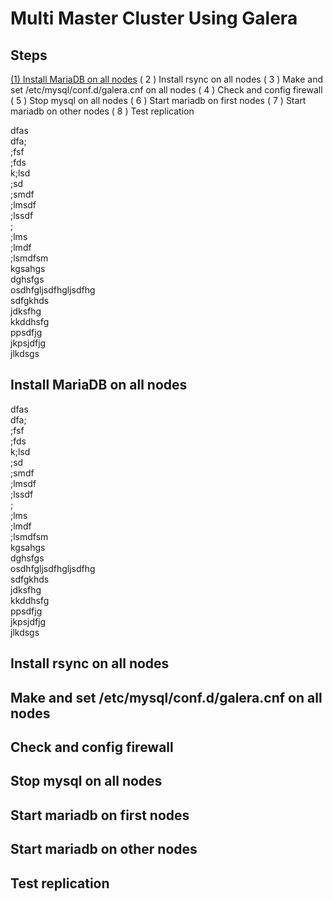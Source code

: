 # Multi Master Cluster Using Galera

## Steps

<a href="#step-1">(1) Install MariaDB on all nodes</a>
( 2 ) Install rsync on all nodes
( 3 ) Make and set /etc/mysql/conf.d/galera.cnf on all nodes
( 4 ) Check and config firewall
( 5 ) Stop mysql on all nodes
( 6 ) Start mariadb on first nodes
( 7 ) Start mariadb on other nodes
( 8 ) Test replication

dfas  
dfa;  
;fsf  
;fds  
k;lsd  
;sd  
;smdf  
;lmsdf  
;lssdf  
;  
;lms  
;lmdf  
;lsmdfsm  
kgsahgs  
dghsfgs  
osdhfgljsdfhgljsdfhg  
sdfgkhds  
jdksfhg  
kkddhsfg  
ppsdfjg  
jkpsjdfjg  
jlkdsgs  
## Install MariaDB on all nodes <a name="step-1"></a>
dfas  
dfa;  
;fsf  
;fds  
k;lsd  
;sd  
;smdf  
;lmsdf  
;lssdf  
;  
;lms  
;lmdf  
;lsmdfsm  
kgsahgs  
dghsfgs  
osdhfgljsdfhgljsdfhg  
sdfgkhds  
jdksfhg  
kkddhsfg  
ppsdfjg  
jkpsjdfjg  
jlkdsgs  

## Install rsync on all nodes

## Make and set /etc/mysql/conf.d/galera.cnf on all nodes

## Check and config firewall

## Stop mysql on all nodes

## Start mariadb on first nodes

## Start mariadb on other nodes

## Test replication
